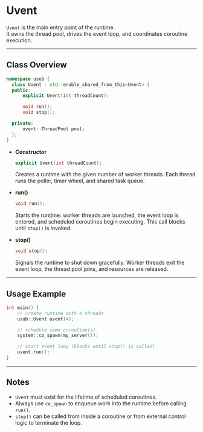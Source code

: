 # Uvent

`Uvent` is the main entry point of the runtime.  
It owns the thread pool, drives the event loop, and coordinates coroutine execution.

---

## Class Overview

```cpp
namespace usub {
  class Uvent : std::enable_shared_from_this<Uvent> {
  public:
      explicit Uvent(int threadCount);

      void run();
      void stop();

  private:
      uvent::ThreadPool pool;
  };
}
```

* **Constructor**

  ```cpp
  explicit Uvent(int threadCount);
  ```

  Creates a runtime with the given number of worker threads.
  Each thread runs the poller, timer wheel, and shared task queue.

* **run()**

  ```cpp
  void run();
  ```

  Starts the runtime: worker threads are launched, the event loop is entered, and scheduled coroutines begin executing.
  This call blocks until `stop()` is invoked.

* **stop()**

  ```cpp
  void stop();
  ```

  Signals the runtime to shut down gracefully.
  Worker threads exit the event loop, the thread pool joins, and resources are released.

---

## Usage Example

```cpp
int main() {
    // create runtime with 4 threads
    usub::Uvent uvent(4);

    // schedule some coroutine(s)
    system::co_spawn(my_server());

    // start event loop (blocks until stop() is called)
    uvent.run();
}
```

---

## Notes

* `Uvent` must exist for the lifetime of scheduled coroutines.
* Always use `co_spawn` to enqueue work into the runtime before calling `run()`.
* `stop()` can be called from inside a coroutine or from external control logic to terminate the loop.